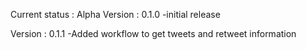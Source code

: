 Current status : Alpha
Version : 0.1.0
-initial release

Version : 0.1.1
-Added workflow to get tweets and retweet information
